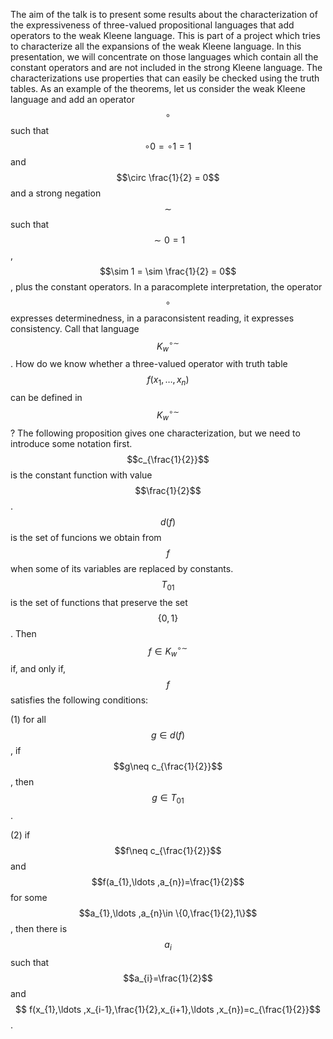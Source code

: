 


The aim of the talk is to present some results about the characterization of the expressiveness of three-valued propositional languages that add operators to the weak Kleene language. This is part of a project which tries to characterize all the expansions of the weak Kleene language. In this presentation, we will concentrate on those languages which contain all the constant operators and are not included in the strong Kleene language. The characterizations use properties that can easily be checked using the truth tables. As an example of the theorems, let us consider the weak Kleene language and add an operator $$\circ$$ such that $$\circ 0= \circ 1 = 1$$ and $$\circ \frac{1}{2} = 0$$ and a strong negation $$\sim$$ such that $$\sim 0 = 1$$, $$\sim 1 = \sim \frac{1}{2} = 0$$, plus the constant operators. In a paracomplete interpretation, the operator $$\circ$$ expresses determinedness, in a paraconsistent reading, it expresses consistency. Call that language $$K_{w}^{\circ\sim}$$. How do we know whether a three-valued operator with truth table $$f(x_{1},\ldots,x_{n})$$ can be defined in $$K_{w}^{\circ\sim}$$? The following proposition gives one characterization, but we need to introduce some notation first. $$c_{\frac{1}{2}}$$ is the constant function with value $$\frac{1}{2}$$. $$d(f)$$ is the set of funcions we obtain from $$f$$ when some of its variables are replaced by constants. $$T_{01}$$ is the set of functions that preserve the set $$\left\{ 0,1\right\} $$. Then $$f\in K_{w}^{\circ\sim}$$ if, and only if, $$f$$ satisfies the following conditions:

(1) for all $$g\in d(f)$$, if $$g\neq c_{\frac{1}{2}}$$, then $$g\in T_{01}$$.

(2) if $$f\neq c_{\frac{1}{2}}$$ and $$f(a_{1},\ldots ,a_{n})=\frac{1}{2}$$ for some $$a_{1},\ldots
,a_{n}\in \{0,\frac{1}{2},1\}$$, then there is $$a_{i}$$ such that $$a_{i}=\frac{1}{2}$$ and $$
f(x_{1},\ldots ,x_{i-1},\frac{1}{2},x_{i+1},\ldots ,x_{n})=c_{\frac{1}{2}}$$.



















